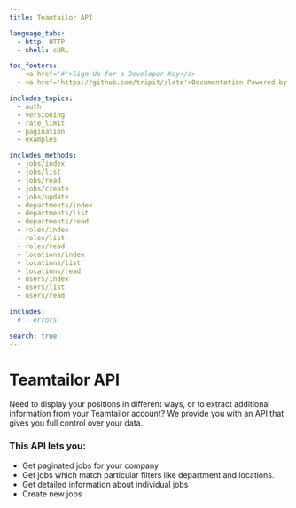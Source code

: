 ```yaml
---
title: Teamtailor API

language_tabs:
  - http: HTTP
  - shell: cURL

toc_footers:
  - <a href='#'>Sign Up for a Developer Key</a>
  - <a href='https://github.com/tripit/slate'>Documentation Powered by Slate</a>

includes_topics:
  - auth
  - versioning
  - rate_limit
  - pagination
  - examples

includes_methods:
  - jobs/index
  - jobs/list
  - jobs/read
  - jobs/create
  - jobs/update
  - departments/index
  - departments/list
  - departments/read
  - roles/index
  - roles/list
  - roles/read
  - locations/index
  - locations/list
  - locations/read
  - users/index
  - users/list
  - users/read

includes:
  # - errors

search: true
---
```


# Teamtailor API
Need to display your positions in different ways, or to extract additional information from your Teamtailor account? We provide you with an API that gives you full control over your data.

### This API lets you:

* Get paginated jobs for your company
* Get jobs which match particular filters like department and locations.
* Get detailed information about individual jobs
* Create new jobs
